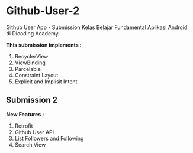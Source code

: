 # Github-User-2
Github User App - Submission Kelas Belajar Fundamental Aplikasi Android di Dicoding Academy

**This submission implements :**
1. RecyclerView
2. ViewBinding
3. Parcelable
4. Constraint Layout
5. Explicit and Implisit Intent

## Submission 2

**New Features :**
1. Retrofit
2. Github User API
3. List Followers and Following
4. Search View
